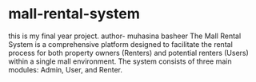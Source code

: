 # mall-rental-system
this is my final year project.
author- muhasina basheer
The Mall Rental System is a comprehensive platform designed to facilitate the rental process for both property owners (Renters) and potential renters (Users) within a single mall environment. The system consists of three main modules: Admin, User, and Renter.
